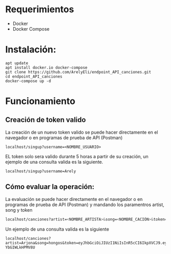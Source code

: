 # Requerimientos
- Docker
- Docker Compose

# Instalación:
```
apt update
apt install docker.io docker-compose
git clone https://github.com/ArelyEli/endpoint_API_canciones.git
cd endpoint_API_canciones
docker-compose up -d
```
# Funcionamiento

## Creación de token valido
La creación de un nuevo token valido se puede hacer directamente en el navegador o en programas de prueba de API (Postman)
```
localhost/singup?username=<NOMBRE_USUARIO>
```
EL token solo sera valido durante 5 horas a partir de su creación, un ejemplo de una consulta valida es la siguiente.

```
localhost/singup?username=Arely
```

## Cómo evaluar la operación:
La evaluación se puede hacer directamente en el navegador o en programas de prueba de API (Postman) y mandando los paramentros artist, song y token
```sh
localhost/canciones?artist=<NOMBRE_ARTISTA>&song=<NOMBRE_CACIÓN>&token=<TOKEN_VALIDO>
```
Un ejemplo de una consulta valida es la siguiente

```
localhost/canciones?artist=Arjona&song=hongos&token=eyJhbGciOiJIUzI1NiIsInR5cCI6IkpXVCJ9.eyJ1c2VybmFtZSI6IkFyZWx5IiwiZXhwIjoxNjY3OTkzMzI0fQ.H9aPgIA2waXftkxYqIa7GOyUuKDJU-YbGIWLkHPMV8U
```


